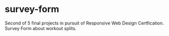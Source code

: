 # survey-form
Second of 5 final projects in pursuit of Responsive Web Design Certfication. Survey Form about workout splits.
